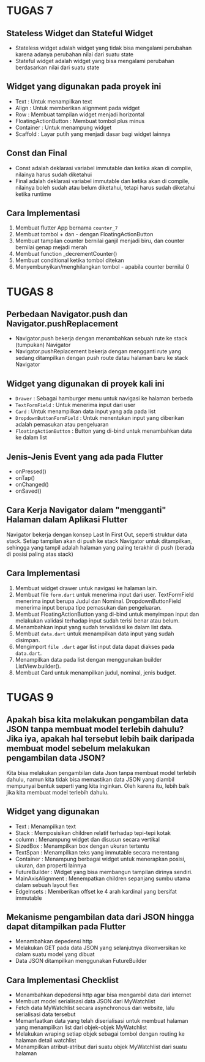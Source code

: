 # TUGAS 7

## Stateless Widget dan Stateful Widget
- Stateless widget adalah widget yang tidak bisa mengalami perubahan karena adanya perubahan nilai dari suatu state
- Stateful widget adalah widget yang bisa mengalami perubahan berdasarkan nilai dari suatu state

## Widget yang digunakan pada proyek ini
- Text                  : Untuk menampilkan text
- Align                 : Untuk memberikan alignment pada widget
- Row                   : Membuat tampilan widget menjadi horizontal
- FloatingActionButton : Membuat tombol plus minus
- Container             : Untuk menampung widget
- Scaffold              : Layar putih yang menjadi dasar bagi widget lainnya

## Const dan Final
- Const adalah deklarasi variabel immutable dan ketika akan di complie, nilainya harus sudah diketahui
- Final adalah deklarasi variabel immutable dan ketika akan di compile, nilainya boleh sudah atau belum diketahui, tetapi harus sudah diketahui ketika runtime

## Cara Implementasi
1. Membuat flutter App bernama `counter_7`
2. Membuat tombol + dan - dengan FloatingActionButton
3. Membuat tampilan counter bernilai ganjil menjadi biru, dan counter bernilai genap mejadi merah
4. Membuat function _decrementCounter()
5. Membuat conditional ketika tombol ditekan
6. Menyembunyikan/menghilangkan tombol - apabila counter bernilai 0

# TUGAS 8

## Perbedaan Navigator.push dan Navigator.pushReplacement
- Navigator.push bekerja dengan menambahkan sebuah rute ke stack (tumpukan) Navigator
- Navigator.pushReplacement bekerja dengan mengganti rute yang sedang ditampilkan dengan push route datau halaman baru ke stack Navigator

## Widget yang digunakan di proyek kali ini
- `Drawer` : Sebagai hamburger menu untuk navigasi ke halaman berbeda
- `TextFormField` : Untuk menerima input dari user
- `Card` : Untuk menampilkan data input yang ada pada list
- `DropdownButtonFormField` : Untuk menentukan input yang diberikan adalah pemasukan atau pengeluaran
- `FloatingActionButton` : Button yang di-bind untuk menambahkan data ke dalam list

## Jenis-Jenis Event yang ada pada Flutter
- onPressed()
- onTap()
- onChanged()
- onSaved()

## Cara Kerja Navigator dalam "mengganti" Halaman dalam Aplikasi Flutter
Navigator bekerja dengan konsep Last In First Out, seperti struktur data stack. Setiap tampilan akan di push ke stack Navigator untuk ditampilkan, sehingga yang tampil adalah halaman yang paling terakhir di push (berada di posisi paling atas stack)

## Cara Implementasi
1. Membuat widget drawer untuk navigasi ke halaman lain.
2. Membuat file `form.dart` untuk menerima input dari user. TextFormField menerima input berupa Judul dan Nominal. DropdownButtonField menerima input berupa tipe pemasukan dan pengeluaran.
3. Membuat FloatingActionButton yang di-bind untuk menyimpan input dan melakukan validasi terhadap input sudah terisi benar atau belum.
4. Menambahkan input yang sudah tervalidasi ke dalam list data.
5. Membuat `data.dart` untuk menampilkan data input yang sudah disimpan.
6. Mengimport `file .dart` agar list input data dapat diakses pada `data.dart`.
7. Menampilkan data pada list dengan menggunakan builder ListView.builder().
8. Membuat Card untuk menampilkan judul, nominal, jenis budget.

# TUGAS 9
## Apakah bisa kita melakukan pengambilan data JSON tanpa membuat model terlebih dahulu? Jika iya, apakah hal tersebut lebih baik daripada membuat model sebelum melakukan pengambilan data JSON?
Kita bisa melakukan pengambilan data Json tanpa membuat model terlebih dahulu, namun kita tidak bisa memastikan data JSON yang diambil mempunyai bentuk seperti yang kita inginkan. Oleh karena itu, lebih baik jika kita membuat model terlebih dahulu.

## Widget yang digunakan
- Text : Menampilkan text
- Stack : Memposisikan children relatif terhadap tepi-tepi kotak
- column : Menampung widget dan disusun secara vertikal
- SizedBox : Menampilkan box dengan ukuran tertentu
- TextSpan : Menampilkan teks yang immutable secara merentang
- Container : Menampung berbagai widget untuk menerapkan posisi, ukuran, dan properti lainnya
- FutureBuilder : Widget yang bisa membangun tampilan dirinya sendiri. 
- MainAxisAlignment : Menempatkan children sepanjang sumbu utama dalam sebuah layout flex
- Edgelnsets : Memberikan offset ke 4 arah kardinal yang bersifat immutable

## Mekanisme pengambilan data dari JSON hingga dapat ditampilkan pada Flutter
- Menambahkan depedensi http
- Melakukan GET pada data JSON yang selanjutnya dikonversikan ke dalam suatu model yang dibuat
- Data JSON ditampilkan menggunakan FutureBuilder

## Cara Implementasi Checklist
- Menambahkan depedensi http agar bisa mengambil data dari internet
- Membuat model serialisasi data JSON dari MyWatchlist
- Fetch data MyWatchlist secara asynchronous dari website, lalu serialisasi data tersebut
- Memanfaatkan data yang telah diserialisasi untuk membuat halaman yang menampilkan list dari objek-objek MyWatchlist
- Melakukan wraping setiap objek sebagai tombol dengan routing ke halaman detail watchlist
- Menampilkan atribut-atribut dari suatu objek MyWatchlist dari suatu halaman
